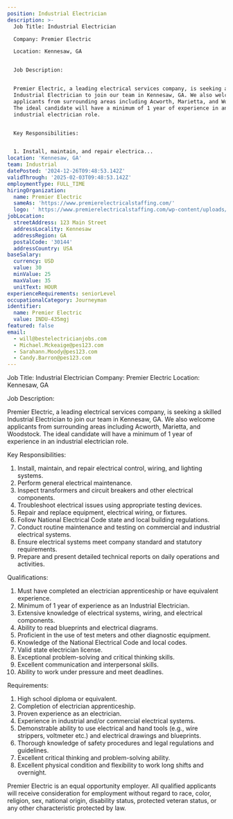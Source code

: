 ```yaml
---
position: Industrial Electrician
description: >-
  Job Title: Industrial Electrician 

  Company: Premier Electric

  Location: Kennesaw, GA 


  Job Description: 


  Premier Electric, a leading electrical services company, is seeking a skilled
  Industrial Electrician to join our team in Kennesaw, GA. We also welcome
  applicants from surrounding areas including Acworth, Marietta, and Woodstock.
  The ideal candidate will have a minimum of 1 year of experience in an
  industrial electrician role. 


  Key Responsibilities:


  1. Install, maintain, and repair electrica...
location: 'Kennesaw, GA'
team: Industrial
datePosted: '2024-12-26T09:48:53.142Z'
validThrough: '2025-02-03T09:48:53.142Z'
employmentType: FULL_TIME
hiringOrganization:
  name: Premier Electric
  sameAs: 'https://www.premierelectricalstaffing.com/'
  logo: ' https://www.premierelectricalstaffing.com/wp-content/uploads/2020/05/Premier-Electrical-Staffing-logo.png'
jobLocation:
  streetAddress: 123 Main Street
  addressLocality: Kennesaw
  addressRegion: GA
  postalCode: '30144'
  addressCountry: USA
baseSalary:
  currency: USD
  value: 30
  minValue: 25
  maxValue: 35
  unitText: HOUR
experienceRequirements: seniorLevel
occupationalCategory: Journeyman
identifier:
  name: Premier Electric
  value: INDU-435mgj
featured: false
email:
  - will@bestelectricianjobs.com
  - Michael.Mckeaige@pes123.com
  - Sarahann.Moody@pes123.com
  - Candy.Barron@pes123.com
---
```




Job Title: Industrial Electrician 
Company: Premier Electric
Location: Kennesaw, GA 

Job Description: 

Premier Electric, a leading electrical services company, is seeking a skilled Industrial Electrician to join our team in Kennesaw, GA. We also welcome applicants from surrounding areas including Acworth, Marietta, and Woodstock. The ideal candidate will have a minimum of 1 year of experience in an industrial electrician role. 

Key Responsibilities:

1. Install, maintain, and repair electrical control, wiring, and lighting systems.
2. Perform general electrical maintenance.
3. Inspect transformers and circuit breakers and other electrical components.
4. Troubleshoot electrical issues using appropriate testing devices.
5. Repair and replace equipment, electrical wiring, or fixtures.
6. Follow National Electrical Code state and local building regulations.
7. Conduct routine maintenance and testing on commercial and industrial electrical systems.
8. Ensure electrical systems meet company standard and statutory requirements.
9. Prepare and present detailed technical reports on daily operations and activities.

Qualifications: 

1. Must have completed an electrician apprenticeship or have equivalent experience.
2. Minimum of 1 year of experience as an Industrial Electrician.
3. Extensive knowledge of electrical systems, wiring, and electrical components.
4. Ability to read blueprints and electrical diagrams.
5. Proficient in the use of test meters and other diagnostic equipment.
6. Knowledge of the National Electrical Code and local codes.
7. Valid state electrician license.
8. Exceptional problem-solving and critical thinking skills.
9. Excellent communication and interpersonal skills.
10. Ability to work under pressure and meet deadlines.

Requirements:

1. High school diploma or equivalent.
2. Completion of electrician apprenticeship.
3. Proven experience as an electrician.
4. Experience in industrial and/or commercial electrical systems.
5. Demonstrable ability to use electrical and hand tools (e.g., wire strippers, voltmeter etc.) and electrical drawings and blueprints.
6. Thorough knowledge of safety procedures and legal regulations and guidelines.
7. Excellent critical thinking and problem-solving ability.
8. Excellent physical condition and flexibility to work long shifts and overnight.

Premier Electric is an equal opportunity employer. All qualified applicants will receive consideration for employment without regard to race, color, religion, sex, national origin, disability status, protected veteran status, or any other characteristic protected by law.
